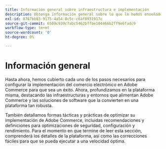 ```yaml
---
title: Información general sobre infraestructura e implementación
description: Obtenga información general sobre lo que le hemos enseñado acerca de la solución de Adobe Commerce hasta ahora.
exl-id: 8767bb83-9175-4a54-8c5c-c6af0931917c
source-git-commit: 6509c939c7abc5462bffbe104466b2ff9e6fadc9
workflow-type: tm+mt
source-wordcount: '0'
ht-degree: 0%

---
```


# Información general

Hasta ahora, hemos cubierto cada uno de los pasos necesarios para configurar la implementación del comercio electrónico en Adobe Commerce para que sea un éxito. Ahora, profundizamos en la plataforma misma, destacando las infraestructuras y entornos que alimentan Adobe Commerce y las soluciones de software que la convierten en una plataforma tan robusta.

También detallamos formas tácticas y prácticas de optimizar su implementación de Adobe Commerce, incluidas recomendaciones y definiciones para optimizaciones de seguridad, configuración y rendimiento. Para el momento en que termine de leer esta sección, comprenderá los detalles de la plataforma, así como las correcciones fáciles para que se pueda ejecutar a una velocidad óptima.
